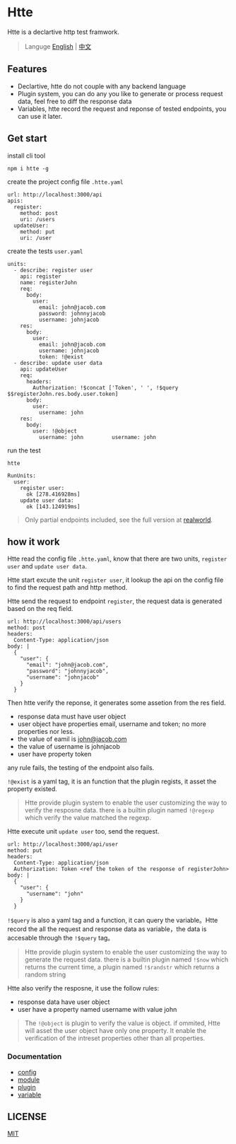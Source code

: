 # Htte

Htte is a declartive http test framwork.

> Languge [English](README.md) | [中文](README.zh.md)

## Features

- Declartive, htte do not couple with any backend language
- Plugin system, you can do any you like to generate or process request data, feel free to diff the response data
- Variables, htte record the request and reponse of tested endpoints, you can use it later. 

## Get start

install cli tool

```
npm i htte -g
```

create the project config file `.htte.yaml`
```
url: http://localhost:3000/api
apis:
  register: 
    method: post
    uri: /users
  updateUser:
    method: put
    uri: /user
```

create the tests `user.yaml`
```
units:
  - describe: register user
    api: register
    name: registerJohn
    req:
      body:
        user:
          email: john@jacob.com
          password: johnnyjacob
          username: johnjacob
    res:
      body:
        user:
          email: john@jacob.com
          username: johnjacob
          token: !@exist
  - describe: update user data
    api: updateUser
    req:
      headers:
        Authorization: !$concat ['Token', ' ', !$query $$registerJohn.res.body.user.token]
      body:
        user:
          username: john
    res:
      body:
        user: !@object
          username: john         username: john
```

run the test

```
htte

RunUnits:
  user:
    register user:
      ok [278.416928ms]
    update user data:
      ok [143.124919ms]
```

> Only partial endpoints included, see the full version at [realworld](https://github.com/sigoden/node-express-realworld-example-app.git).

## how it work

Htte read the config file `.htte.yaml`, know that there are two units, `register user` and `update user data`.

Htte start excute the unit `register user`, it lookup the api on the config file to find the request path and http method.

Htte send the request to endpoint `register`, the request data is generated based on the req field.

```
url: http://localhost:3000/api/users
method: post
headers:
  Content-Type: application/json
body: |
  {
    "user": {
      "email": "john@jacob.com",
      "password": "johnnyjacob",
      "username": "johnjacob"
    }
  }
```

Then htte verify the reponse, it generates some assetion from the res field.

- response data must have user object
- user object have properties email, username and token; no more properties nor less.
- the value of eamil is john@jacob.com
- the value of username is johnjacob
- user have property token

any rule fails, the testing of the endpoint also fails.

`!@exist` is a yaml tag, it is an function that the plugin regists, it asset the property existed.

> Htte provide plugin system to enable the user customizing the way to verify the resposne data. there is a builtin plugin named `!@regexp` which verify the value matched the regexp.

Htte execute unit `update user` too, send the request.

```
url: http://localhost:3000/api/user
method: put
headers:
  Content-Type: application/json
  Authorization: Token <ref the token of the response of registerJohn>
body: |
  {
    "user": {
      "username": "john"
    }
  }
```

`!$query` is also a yaml tag and a function, it can query the variable。Htte record the all the request and response data as variable，the data is accesable through the `!$query` tag。

> Htte provide plugin system to enable the user customizing the way to generate the request data. there is a builtin plugin named `!$now` which returns the current time, a plugin named `!$randstr` which returns a random string

Htte also verify the resposne, it use the follow rules:

- response data have user object
- user have a property named username with value john

> The `!@object` is plugin to verify the value is object. if ommited, Htte will asset the user object have only one property. It enable the verification of the intreset properties other than all properties.

### Documentation

- [config](./docs/config.md)
- [module](./docs/module.md)
- [plugin](./docs/plugin.md)
- [variable](./docs/variable.md)

## LICENSE

[MIT](https://github.com/sigoden/htte/blob/master/LICENSE)
